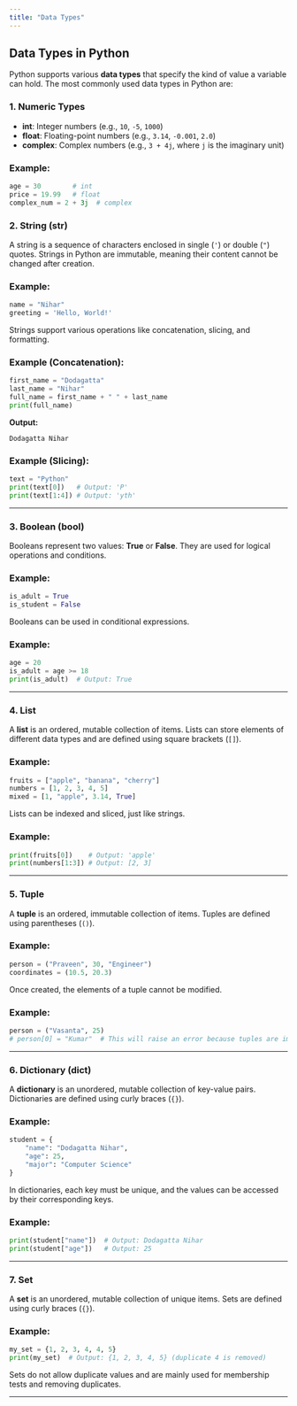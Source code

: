 ```yaml
---
title: "Data Types"
---
```


## Data Types in Python

Python supports various **data types** that specify the kind of value a variable can hold. The most commonly used data types in Python are:

### 1. **Numeric Types**
   - **int**: Integer numbers (e.g., `10`, `-5`, `1000`)
   - **float**: Floating-point numbers (e.g., `3.14`, `-0.001`, `2.0`)
   - **complex**: Complex numbers (e.g., `3 + 4j`, where `j` is the imaginary unit)

### Example:
```python
age = 30        # int
price = 19.99   # float
complex_num = 2 + 3j  # complex
```

### 2. **String (str)**
A string is a sequence of characters enclosed in single (`'`) or double (`"`) quotes. Strings in Python are immutable, meaning their content cannot be changed after creation.

### Example:
```python
name = "Nihar"
greeting = 'Hello, World!'
```

Strings support various operations like concatenation, slicing, and formatting.

### Example (Concatenation):
```python
first_name = "Dodagatta"
last_name = "Nihar"
full_name = first_name + " " + last_name
print(full_name)
```

**Output:**
```
Dodagatta Nihar
```

### Example (Slicing):
```python
text = "Python"
print(text[0])   # Output: 'P'
print(text[1:4]) # Output: 'yth'
```

---

### 3. **Boolean (bool)**
Booleans represent two values: **True** or **False**. They are used for logical operations and conditions.

### Example:
```python
is_adult = True
is_student = False
```

Booleans can be used in conditional expressions.

### Example:
```python
age = 20
is_adult = age >= 18
print(is_adult)  # Output: True
```

---

### 4. **List**
A **list** is an ordered, mutable collection of items. Lists can store elements of different data types and are defined using square brackets (`[]`).

### Example:
```python
fruits = ["apple", "banana", "cherry"]
numbers = [1, 2, 3, 4, 5]
mixed = [1, "apple", 3.14, True]
```

Lists can be indexed and sliced, just like strings.

### Example:
```python
print(fruits[0])    # Output: 'apple'
print(numbers[1:3]) # Output: [2, 3]
```

---

### 5. **Tuple**
A **tuple** is an ordered, immutable collection of items. Tuples are defined using parentheses (`()`).

### Example:
```python
person = ("Praveen", 30, "Engineer")
coordinates = (10.5, 20.3)
```

Once created, the elements of a tuple cannot be modified.

### Example:
```python
person = ("Vasanta", 25)
# person[0] = "Kumar"  # This will raise an error because tuples are immutable.
```

---

### 6. **Dictionary (dict)**
A **dictionary** is an unordered, mutable collection of key-value pairs. Dictionaries are defined using curly braces (`{}`).

### Example:
```python
student = {
    "name": "Dodagatta Nihar",
    "age": 25,
    "major": "Computer Science"
}
```

In dictionaries, each key must be unique, and the values can be accessed by their corresponding keys.

### Example:
```python
print(student["name"])  # Output: Dodagatta Nihar
print(student["age"])   # Output: 25
```

---

### 7. **Set**
A **set** is an unordered, mutable collection of unique items. Sets are defined using curly braces (`{}`).

### Example:
```python
my_set = {1, 2, 3, 4, 4, 5}
print(my_set)  # Output: {1, 2, 3, 4, 5} (duplicate 4 is removed)
```

Sets do not allow duplicate values and are mainly used for membership tests and removing duplicates.

---
